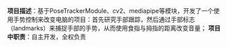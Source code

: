 **项目描述**：基于PoseTrackerModule、cv2、mediapipe等模块，开发了一个使用手势控制来改变电脑的项目：首先研究手部跟踪，然后通过手部标志（landmarks）来捕捉手部的手势，从而使用食指与拇指的距离改变音量；
**项目中职责**：自主开发，全权负责
